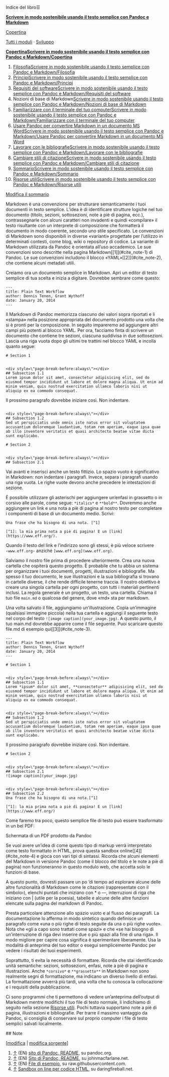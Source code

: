 




Indice del libro☰

**[Scrivere in modo sostenibile usando il testo semplice con Pandoc e Markdown](/wiki/Scrivere_in_modo_sostenibile_usando_il_testo_semplice_con_Pandoc_e_Markdown "Scrivere in modo sostenibile usando il testo semplice con Pandoc e Markdown")**


[Copertina](/wiki/Scrivere_in_modo_sostenibile_usando_il_testo_semplice_con_Pandoc_e_Markdown/Copertina "Scrivere in modo sostenibile usando il testo semplice con Pandoc e Markdown/Copertina")   
   
 [Tutti i moduli](/wiki/Categoria:Scrivere_in_modo_sostenibile_usando_il_testo_semplice_con_Pandoc_e_Markdown "Categoria:Scrivere in modo sostenibile usando il testo semplice con Pandoc e Markdown") ·  [Sviluppo](https://it.wikibooks.org/wiki/Speciale:EspandiTemplate?wpInput=%7B%7BTemplate:Bollettino%7C1=Scrivere_in_modo_sostenibile_usando_il_testo_semplice_con_Pandoc_e_Markdown%7D%7D#Bollettino)





**[Copertina](/wiki/Scrivere_in_modo_sostenibile_usando_il_testo_semplice_con_Pandoc_e_Markdown/Copertina "Scrivere in modo sostenibile usando il testo semplice con Pandoc e Markdown/Copertina")[Scrivere in modo sostenibile usando il testo semplice con Pandoc e Markdown/Copertina](/wiki/Aiuto:Fasi_di_sviluppo "Aiuto:Fasi di sviluppo")**
1. [Filosofia](/wiki/Scrivere_in_modo_sostenibile_usando_il_testo_semplice_con_Pandoc_e_Markdown/Filosofia "Scrivere in modo sostenibile usando il testo semplice con Pandoc e Markdown/Filosofia")[Scrivere in modo sostenibile usando il testo semplice con Pandoc e Markdown/Filosofia](/wiki/Aiuto:Fasi_di_sviluppo "Aiuto:Fasi di sviluppo")
2. [Principi](/wiki/Scrivere_in_modo_sostenibile_usando_il_testo_semplice_con_Pandoc_e_Markdown/Principi "Scrivere in modo sostenibile usando il testo semplice con Pandoc e Markdown/Principi")[Scrivere in modo sostenibile usando il testo semplice con Pandoc e Markdown/Principi](/wiki/Aiuto:Fasi_di_sviluppo "Aiuto:Fasi di sviluppo")
3. [Requisiti del software](/wiki/Scrivere_in_modo_sostenibile_usando_il_testo_semplice_con_Pandoc_e_Markdown/Requisiti_del_software "Scrivere in modo sostenibile usando il testo semplice con Pandoc e Markdown/Requisiti del software")[Scrivere in modo sostenibile usando il testo semplice con Pandoc e Markdown/Requisiti del software](/wiki/Aiuto:Fasi_di_sviluppo "Aiuto:Fasi di sviluppo")
4. Nozioni di base di Markdown[Scrivere in modo sostenibile usando il testo semplice con Pandoc e Markdown/Nozioni di base di Markdown](/wiki/Aiuto:Fasi_di_sviluppo "Aiuto:Fasi di sviluppo")
5. [Familiarizzare con il terminale del tuo computer](/wiki/Scrivere_in_modo_sostenibile_usando_il_testo_semplice_con_Pandoc_e_Markdown/Familiarizzare_con_il_terminale_del_tuo_computer "Scrivere in modo sostenibile usando il testo semplice con Pandoc e Markdown/Familiarizzare con il terminale del tuo computer")[Scrivere in modo sostenibile usando il testo semplice con Pandoc e Markdown/Familiarizzare con il terminale del tuo computer](/wiki/Aiuto:Fasi_di_sviluppo "Aiuto:Fasi di sviluppo")
6. [Usare Pandoc per convertire Markdown in un documento MS Word](/wiki/Scrivere_in_modo_sostenibile_usando_il_testo_semplice_con_Pandoc_e_Markdown/Usare_Pandoc_per_convertire_Markdown_in_un_documento_MS_Word "Scrivere in modo sostenibile usando il testo semplice con Pandoc e Markdown/Usare Pandoc per convertire Markdown in un documento MS Word")[Scrivere in modo sostenibile usando il testo semplice con Pandoc e Markdown/Usare Pandoc per convertire Markdown in un documento MS Word](/wiki/Aiuto:Fasi_di_sviluppo "Aiuto:Fasi di sviluppo")
7. [Lavorare con le bibliografie](/wiki/Scrivere_in_modo_sostenibile_usando_il_testo_semplice_con_Pandoc_e_Markdown/Lavorare_con_le_bibliografie "Scrivere in modo sostenibile usando il testo semplice con Pandoc e Markdown/Lavorare con le bibliografie")[Scrivere in modo sostenibile usando il testo semplice con Pandoc e Markdown/Lavorare con le bibliografie](/wiki/Aiuto:Fasi_di_sviluppo "Aiuto:Fasi di sviluppo")
8. [Cambiare stili di citazione](/wiki/Scrivere_in_modo_sostenibile_usando_il_testo_semplice_con_Pandoc_e_Markdown/Cambiare_stili_di_citazione "Scrivere in modo sostenibile usando il testo semplice con Pandoc e Markdown/Cambiare stili di citazione")[Scrivere in modo sostenibile usando il testo semplice con Pandoc e Markdown/Cambiare stili di citazione](/wiki/Aiuto:Fasi_di_sviluppo "Aiuto:Fasi di sviluppo")
9. [Sommario](/wiki/Scrivere_in_modo_sostenibile_usando_il_testo_semplice_con_Pandoc_e_Markdown/Sommario "Scrivere in modo sostenibile usando il testo semplice con Pandoc e Markdown/Sommario")[Scrivere in modo sostenibile usando il testo semplice con Pandoc e Markdown/Sommario](/wiki/Aiuto:Fasi_di_sviluppo "Aiuto:Fasi di sviluppo")
10. [Risorse utili](/wiki/Scrivere_in_modo_sostenibile_usando_il_testo_semplice_con_Pandoc_e_Markdown/Risorse_utili "Scrivere in modo sostenibile usando il testo semplice con Pandoc e Markdown/Risorse utili")[Scrivere in modo sostenibile usando il testo semplice con Pandoc e Markdown/Risorse utili](/wiki/Aiuto:Fasi_di_sviluppo "Aiuto:Fasi di sviluppo")


[Modifica il sommario](https://it.wikibooks.org/w/index.php?title=Template%3AScrivere_in_modo_sostenibile_usando_il_testo_semplice_con_Pandoc_e_Markdown&action=edit)




  

Markdown è una convenzione per strutturare semanticamente i tuoi documenti in testo semplice. L’idea è di identificare strutture logiche nel tuo documento (titolo, sezioni, sottosezioni, note a piè di pagina, ecc.), contrassegnarle con alcuni caratteri non invadenti e quindi «compilare» il testo risultante con un interprete di composizione che formatterà il documento in modo coerente, secondo uno stile specificato.
Le convenzioni di Markdown sono disponibili in diverse «varianti» progettate per l’utilizzo in determinati contesti, come blog, wiki o repository di codice. La variante di Markdown utilizzata da Pandoc è orientata all’uso accademico. Le sue convenzioni sono descritte nella pagina Markdown[\[1]](#cite_note-1) di Pandoc. Le sue convenzioni includono il blocco «YAML»[\[2]](#cite_note-2), che contiene alcuni metadati utili.


Creiamo ora un documento semplice in Markdown. Apri un editor di testo semplice di tua scelta e inizia a digitare. Dovrebbe sembrare come questo:




```
---
title: Plain Text Workflow
author: Dennis Tenen, Grant Wythoff
date: January 20, 2014
---

```

Il Markdown di Pandoc memorizza ciascuno dei valori sopra riportati e li «stampa» nella posizione appropriata del documento prodotto una volta che si è pronti per la composizione. In seguito impareremo ad aggiungere altri campi più potenti al blocco YAML. Per ora, facciamo finta di scrivere un documento che contiene tre sezioni, ciascuna suddivisa in due sottosezioni. Lascia una riga vuota dopo gli ultimi tre trattini nel blocco YAML e incolla quanto segue:




```
# Section 1


<div style=\"page-break-before:always\"></div>
## Subsection 1.1
Lorem ipsum dolor sit amet, consectetur adipisicing elit, sed do eiusmod tempor incididunt ut labore et dolore magna aliqua. Ut enim ad minim veniam, quis nostrud exercitation ullamco laboris nisi ut aliquip ex ea commodo consequat.

```

Il prossimo paragrafo dovrebbe iniziare così. Non indentare.




```

<div style=\"page-break-before:always\"></div>
## Subsection 1.2
Sed ut perspiciatis unde omnis iste natus error sit voluptatem accusantium doloremque laudantium, totam rem aperiam, eaque ipsa quae ab illo inventore veritatis et quasi architecto beatae vitae dicta sunt explicabo.

# Section 2


<div style=\"page-break-before:always\"></div>
## Subsection 2.1

```

Vai avanti e inserisci anche un testo fittizio. Lo spazio vuoto è significativo in Markdown: non indentare i paragrafi. Invece, separa i paragrafi usando una riga vuota. Le righe vuote devono anche precedere le intestazioni di sezione.


È possibile utilizzare gli asterischi per aggiungere un’enfasi in grassetto o in corsivo alle parole, come segue: `*italics*` e `**bold**`. Dovremmo anche aggiungere un link e una nota a piè di pagina al nostro testo per completare i componenti di base di un documento medio. Scrivi:




```
Una frase che ha bisogno di una nota. [^1]

[^1]: la mia prima nota a piè di pagina! E un [link] (https://www.eff.org/).

```

Quando il testo del link e l’indirizzo sono gli stessi, è più veloce scrivere `‹www.eff.org›` anziché `[www.eff.org](www.eff.org)`.


Salviamo il nostro file prima di procedere ulteriormente. Crea una nuova cartella che ospiterà questo progetto. È probabile che tu abbia un sistema per organizzare i tuoi documenti, progetti, illustrazioni e bibliografie. Ma spesso il tuo documento, le sue illustrazioni e la sua bibliografia si trovano in cartelle diverse, il che rende difficile tenerne traccia. Il nostro obiettivo è creare una singola cartella per ogni progetto, con tutti i materiali pertinenti inclusi. La regola generale è un progetto, un testo, una cartella. Chiama il tuo file `main.md` o qualcosa del genere, dove «md» sta per markdown.


Una volta salvato il file, aggiungiamo un’illustrazione. Copia un’immagine (qualsiasi immagine piccola) nella tua cartella e aggiungi il seguente testo nel corpo del testo `![image caption](your_image.jpg)`.
A questo punto, il tuo main.md dovrebbe apparire come il file seguente. Puoi scaricare questo file.md di esempio qui[\[3]](#cite_note-3).




```
---
title: Plain Text Workflow
author: Dennis Tenen, Grant Wythoff
date: January 20, 2014
---

# Section 1


<div style=\"page-break-before:always\"></div>
## Subsection 1.1
Lorem *ipsum* dolor sit amet, **consectetur** adipisicing elit, sed do eiusmod tempor incididunt ut labore et dolore magna aliqua. Ut enim ad minim veniam, quis nostrud exercitation ullamco laboris nisi ut aliquip ex ea commodo consequat.


<div style=\"page-break-before:always\"></div>
## Subsection 1.2
Sed ut perspiciatis unde omnis iste natus error sit voluptatem accusantium doloremque laudantium, totam rem aperiam, eaque ipsa quae ab illo inventore veritatis et quasi architecto beatae vitae dicta sunt explicabo.

```

Il prossimo paragrafo dovrebbe iniziare così. Non indentare.




```
# Section 2


<div style=\"page-break-before:always\"></div>
## Subsection 2.1
![image caption](your_image.jpg)


<div style=\"page-break-before:always\"></div>
## Subsection 2.2
Una frase che ha bisogno di una nota.[^1]

[^1]: la mia prima nota a piè di pagina! E un [link](https://www.eff.org/)

```

Come faremo tra poco, questo semplice file di testo può essere trasformato in un bel PDF:


Schermata di un PDF prodotto da Pandoc


Se vuoi avere un’idea di come questo tipo di markup verrà interpretato come testo formattato in HTML, prova questa sandbox online[\[4]](#cite_note-4) e gioca con vari tipi di sintassi. Ricorda che alcuni elementi del Markdown in versione Pandoc (come il blocco del titolo e le note a piè di pagina) non funzioneranno in questo modulo web, che accetta solo le funzioni di base.


A questo punto, dovresti passare un po ’di tempo ad esplorare alcune delle altre funzionalità di Markdown come le citazioni (rappresentate con il simbolo›), elenchi puntati che iniziano con \* o —, interruzioni di riga che iniziano con \| (utile per la poesia), tabelle e alcune delle altre funzioni elencate sulla pagina del markdown di Pandoc.


Presta particolare attenzione allo spazio vuoto e al flusso dei paragrafi. La documentazione lo afferma in modo sintetico quando definisce un paragrafo come «una o più righe di testo seguite da una o più righe vuote». Nota che «gli a capo sono trattati come spazi» e che «se hai bisogno di un’interruzione di riga devi inserire due o più spazi alla fine di una riga». Il modo migliore per capire cosa significa è sperimentare liberamente. Usa la modalità di anteprima del tuo editor o esegui semplicemente Pandoc per vedere i risultati dei tuoi esperimenti.


Soprattutto, ti evita la necessità di formattare. Ricorda che stai identificando unità semantiche: sezioni, sottosezioni, enfasi, note a piè di pagina e illustrazioni. Anche `*corsivo*` e `**grassetto**` in Markdown non sono realmente segni di formattazione, ma indicano un diverso livello di enfasi. La formattazione avverrà più tardi, una volta che tu conosca la collocazione e i requisiti della pubblicazione.


Ci sono programmi che ti permettono di vedere un’anteprima dell’output di Markdown mentre modifichi il tuo file di testo normale, li indichiamo di seguito nella sezione [Risorse utili](/wiki/Scrivere_in_modo_sostenibile_usando_il_testo_semplice_con_Pandoc_e_Markdown/Risorse_utili "Scrivere in modo sostenibile usando il testo semplice con Pandoc e Markdown/Risorse utili"). Pochi tuttavia supportano note a piè di pagina, illustrazioni e bibliografie. Per trarre il massimo vantaggio da Pandoc, si consiglia di conservare sul proprio computer i file di testo semplici salvati localmente.




<div style=\"page-break-before:always\"></div>
## Note

\[[modifica](/w/index.php?title=Scrivere_in_modo_sostenibile_usando_il_testo_semplice_con_Pandoc_e_Markdown/Nozioni_di_base_di_Markdown&veaction=edit&section=1 "Modifica la sezione Note") \| [modifica sorgente](/w/index.php?title=Scrivere_in_modo_sostenibile_usando_il_testo_semplice_con_Pandoc_e_Markdown/Nozioni_di_base_di_Markdown&action=edit&section=1 "Edit section's source code: Note")]
1. [↑](#cite_ref-1) (EN) [sito di Pandoc, README](http://pandoc.org/README.html#pandocs-markdown), su pandoc.org.
2. [↑](#cite_ref-2) (EN) [Sito di Pandoc, README](http://johnmacfarlane.net/pandoc/README.html#yaml-metadata-block), su johnmacfarlane.net.
3. [↑](#cite_ref-3) (EN) [File di esempio](https://raw.githubusercontent.com/programminghistorian/jekyll/gh-pages/assets/sample.md), su raw.githubusercontent.com.
4. [↑](#cite_ref-4)  [Sandbox on line per codice HTML](http://daringfireball.net/projects/markdown/dingus), su daringfireball.net.





